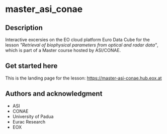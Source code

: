 # master_asi_conae

## Description
Interactive excersies on the EO cloud platform Euro Data Cube for the lesson _"Retrieval of biophysical parameters from optical and radar data"_, which is part of a Master course hosted by ASI/CONAE. 

## Get started here
This is the landing page for the lesson: https://master-asi-conae.hub.eox.at

## Authors and acknowledgment
- ASI
- CONAE
- University of Padua
- Eurac Research
- EOX
